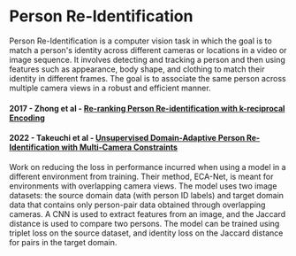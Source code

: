 # Person Re-Identification

Person Re-Identification is a computer vision task in which the goal is to match a person's identity across different cameras or locations in a video or image sequence.
It involves detecting and tracking a person and then using features such as appearance, body shape, and clothing to match their identity in different frames.
The goal is to associate the same person across multiple camera views in a robust and efficient manner.

#### 2017 - Zhong et al - [Re-ranking Person Re-identification with k-reciprocal Encoding](https://arxiv.org/abs/1701.08398)



#### 2022 - Takeuchi et al - [Unsupervised Domain-Adaptive Person Re-Identification with Multi-Camera Constraints](https://arxiv.org/abs/2210.13999)

Work on reducing the loss in performance incurred when using a model in a different environment from training. 
Their method, ECA-Net, is meant for environments with overlapping camera views.
The model uses two image datasets: the source domain data (with person ID labels) and target domain data that contains only person-pair data obtained through overlapping cameras.
A CNN is used to extract features from an image, and the Jaccard distance is used to compare two persons.
The model can be trained using triplet loss on the source dataset, and identity loss on the Jaccard distance for pairs in the target domain. 
